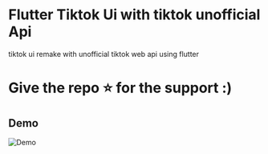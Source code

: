 # Flutter Tiktok Ui with tiktok unofficial Api

tiktok ui remake with unofficial tiktok web api using flutter  
 
 # Give the repo ⭐️ for the support :) 

## Demo

![](demo.gif "Demo")
